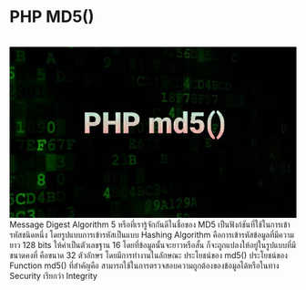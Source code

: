 <H1>PHP MD5()</H1>
<br><img src="md5.jpg"  width="1069" height="300"><br>
Message Digest Algorithm 5 หรือที่เรารู้จักกันดีในชื่อของ MD5 เป็นฟังก์ชันที่ใช้ในการเข้ารหัสชนิดหนึ่ง โดยรูปแบบการเข้ารหัสเป็นแบบ Hashing Algorithm คือการเข้ารหัสข้อมูลที่มีความยาว 128 bits ให้ค่าเป็นตัวเลขฐาน 16 โดยที่ข้อมูลนั้นจะยาวหรือสั้น ก็จะถูกแปลงให้อยู่ในรูปแบบที่มีขนาดคงที่ คือขนาด 32 ตัวอักษร โดยมีการทำงานในลักษณะ 
ประโยชน์ของ md5()
ประโยชน์ของ Function md5() ที่สำคัญคือ สามารถใช้ในการตรวจสอบความถูกต้องของข้อมูลได้หรือในทาง Security เรียกว่า Integrity
